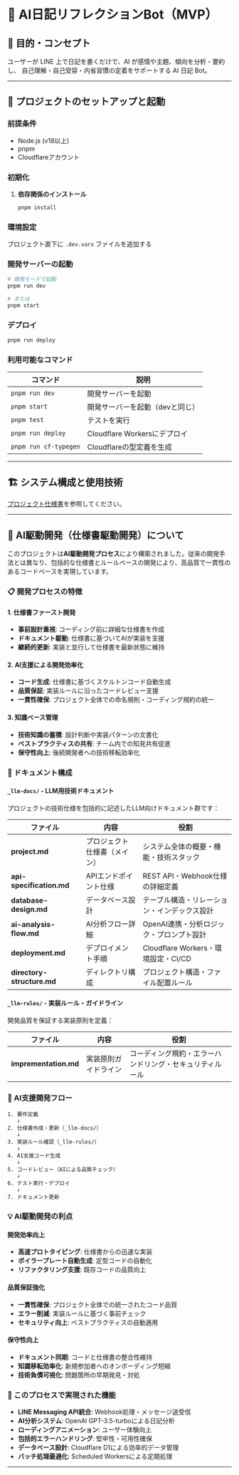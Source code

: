# 📘 AI日記リフレクションBot（MVP）

## 🎯 目的・コンセプト

ユーザーが LINE 上で日記を書くだけで、AI が感情や主題、傾向を分析・要約し、
自己理解・自己受容・内省習慣の定着をサポートする AI 日記 Bot。

---

## 🚀 プロジェクトのセットアップと起動

### 前提条件

- Node.js (v18以上)
- pnpm
- Cloudflareアカウント

### 初期化

1. **依存関係のインストール**
   ```bash
   pnpm install
   ```

### 環境設定

プロジェクト直下に `.dev.vars` ファイルを追加する

### 開発サーバーの起動

```bash
# 開発モードで起動
pnpm run dev

# または
pnpm start
```

### デプロイ

```bash
pnpm run deploy
```

### 利用可能なコマンド

| コマンド              | 説明                            |
| --------------------- | ------------------------------- |
| `pnpm run dev`        | 開発サーバーを起動              |
| `pnpm start`          | 開発サーバーを起動（devと同じ） |
| `pnpm test`           | テストを実行                    |
| `pnpm run deploy`     | Cloudflare Workersにデプロイ    |
| `pnpm run cf-typegen` | Cloudflareの型定義を生成        |

---

## 🏗️ システム構成と使用技術

[プロジェクト仕様書](./_llm-docs/project.md)を参照してください。

---

## 🤖 AI駆動開発（仕様書駆動開発）について

このプロジェクトは**AI駆動開発プロセス**により構築されました。従来の開発手法とは異なり、包括的な仕様書とルールベースの開発により、高品質で一貫性のあるコードベースを実現しています。

### 📋 開発プロセスの特徴

#### 1. 仕様書ファースト開発
- **事前設計重視**: コーディング前に詳細な仕様書を作成
- **ドキュメント駆動**: 仕様書に基づいてAIが実装を支援
- **継続的更新**: 実装と並行して仕様書を最新状態に維持

#### 2. AI支援による開発効率化
- **コード生成**: 仕様書に基づくスケルトンコード自動生成
- **品質保証**: 実装ルールに沿ったコードレビュー支援
- **一貫性確保**: プロジェクト全体での命名規則・コーディング規約の統一

#### 3. 知識ベース管理
- **技術知識の蓄積**: 設計判断や実装パターンの文書化
- **ベストプラクティスの共有**: チーム内での知見共有促進
- **保守性向上**: 後続開発者への技術移転効率化

### 📁 ドキュメント構成

#### `_llm-docs/` - LLM用技術ドキュメント

プロジェクトの技術仕様を包括的に記述したLLM向けドキュメント群です：

| ファイル | 内容 | 役割 |
|---------|------|------|
| **project.md** | プロジェクト仕様書（メイン） | システム全体の概要・機能・技術スタック |
| **api-specification.md** | APIエンドポイント仕様 | REST API・Webhook仕様の詳細定義 |
| **database-design.md** | データベース設計 | テーブル構造・リレーション・インデックス設計 |
| **ai-analysis-flow.md** | AI分析フロー詳細 | OpenAI連携・分析ロジック・プロンプト設計 |
| **deployment.md** | デプロイメント手順 | Cloudflare Workers・環境設定・CI/CD |
| **directory-structure.md** | ディレクトリ構成 | プロジェクト構造・ファイル配置ルール |

#### `_llm-rules/` - 実装ルール・ガイドライン

開発品質を保証する実装原則を定義：

| ファイル | 内容 | 役割 |
|---------|------|------|
| **imprementation.md** | 実装原則ガイドライン | コーディング規約・エラーハンドリング・セキュリティルール |

### 🔄 AI支援開発フロー

```
1. 要件定義
   ↓
2. 仕様書作成・更新（_llm-docs/）
   ↓
3. 実装ルール確認（_llm-rules/）
   ↓
4. AI支援コード生成
   ↓
5. コードレビュー（AIによる品質チェック）
   ↓
6. テスト実行・デプロイ
   ↓
7. ドキュメント更新
```

### 💡 AI駆動開発の利点

#### 開発効率向上
- **高速プロトタイピング**: 仕様書からの迅速な実装
- **ボイラープレート自動生成**: 定型コードの自動化
- **リファクタリング支援**: 既存コードの品質向上

#### 品質保証強化
- **一貫性確保**: プロジェクト全体での統一されたコード品質
- **エラー削減**: 実装ルールに基づく事前チェック
- **セキュリティ向上**: ベストプラクティスの自動適用

#### 保守性向上
- **ドキュメント同期**: コードと仕様書の整合性維持
- **知識移転効率化**: 新規参加者へのオンボーディング短縮
- **技術負債可視化**: 問題箇所の早期発見・対処

### 🎯 このプロセスで実現された機能

- **LINE Messaging API統合**: Webhook処理・メッセージ送受信
- **AI分析システム**: OpenAI GPT-3.5-turboによる日記分析
- **ローディングアニメーション**: ユーザー体験向上
- **包括的エラーハンドリング**: 堅牢性・可用性確保
- **データベース設計**: Cloudflare D1による効率的データ管理
- **バッチ処理最適化**: Scheduled Workersによる定期処理

---
